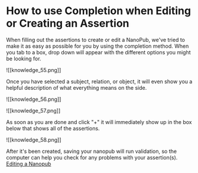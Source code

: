 # How to use Completion when Editing or Creating an Assertion

When filling out the assertions to create or edit a NanoPub, we've tried to make it as easy as possible for you by using the completion method. When you tab to a box, drop down will appear with the different options you might be looking for.

![[knowledge_55.png]]

   Once you have selected a subject, relation, or object, it will even show you a helpful description of what everything means on the side.

![[knowledge_56.png]]

![[knowledge_57.png]]

As soon as you are done and click "+" it will immediately show up in the box below that shows all of the assertions.

![[knowledge_58.png]]

   After it's been created, saving your nanopub will run validation, so the computer can help you check for any problems with your assertion(s).
[Editing a Nanopub](https://help.biodati.com/en/articles/2159178-editing-a-nanopub)
